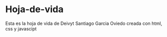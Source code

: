# Hoja-de-vida
Esta es la hoja de vida de Deivyt Santiago Garcia Oviedo 
creada con html, css y javascipt